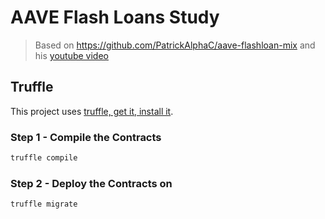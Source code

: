 # AAVE Flash Loans Study

> Based on https://github.com/PatrickAlphaC/aave-flashloan-mix and his [youtube video][youtube]

## Truffle

This project uses [truffle, get it, install it][truffle].

### Step 1 - Compile the Contracts

```sh
truffle compile
```

### Step 2 - Deploy the Contracts on 

```sh
truffle migrate
```




[youtube]: https://www.youtube.com/watch?v=Aw7yvGFtOvI
[truffle]: https://www.trufflesuite.com/docs/truffle/getting-started/installation